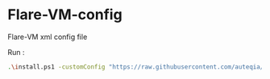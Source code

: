 # Flare-VM-config
Flare-VM xml config file


Run : 
```bash
.\install.ps1 -customConfig "https://raw.githubusercontent.com/auteqia/Flare-VM/main/config.xml"
```
